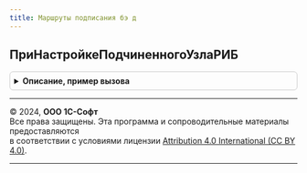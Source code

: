 ```yaml
---
title: Маршруты подписания бэ д
---
```



## ПриНастройкеПодчиненногоУзлаРИБ
<details style="margin: 1em 0; padding: 0.5em; border: 1px solid #ccc; border-radius: 6px;">

<summary style="font-weight: bold; cursor: pointer;">Описание, пример вызова</summary>

```bsl

// См. ЭлектронноеВзаимодействие.ПриНастройкеПодчиненногоУзлаРИБ.
Процедура ПриНастройкеПодчиненногоУзлаРИБ() Экспорт
```

Пример вызова
```bsl
МаршрутыПодписанияБЭД.ПриНастройкеПодчиненногоУзлаРИБ() 
```
</details>

---

© 2024, **ООО 1С-Софт**  
Все права защищены. Эта программа и сопроводительные материалы предоставляются  
в соответствии с условиями лицензии [Attribution 4.0 International (CC BY 4.0)](https://creativecommons.org/licenses/by/4.0/legalcode).

---
